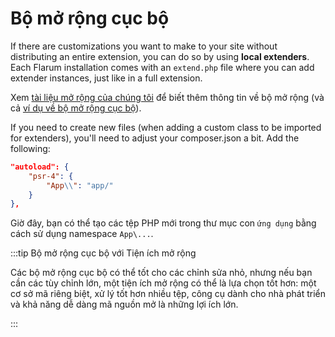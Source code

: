 # Bộ mở rộng cục bộ

If there are customizations you want to make to your site without distributing an entire extension, you can do so by using **local extenders**. Each Flarum installation comes with an `extend.php` file where you can add extender instances, just like in a full extension.

Xem [tài liệu mở rộng của chúng tôi](extend/start.md) để biết thêm thông tin về bộ mở rộng (và cả [ví dụ về bộ mở rộng cục bộ](extend/start.md#hello-world)).

If you need to create new files (when adding a custom class to be imported for extenders), you'll need to adjust your composer.json a bit. Add the following:

```json
"autoload": {
    "psr-4": {
        "App\\": "app/"
    }
},
```

Giờ đây, bạn có thể tạo các tệp PHP mới trong thư mục con `ứng dụng` bằng cách sử dụng namespace `App\...`.

:::tip Bộ mở rộng cục bộ với Tiện ích mở rộng

Các bộ mở rộng cục bộ có thể tốt cho các chỉnh sửa nhỏ, nhưng nếu bạn cần các tùy chỉnh lớn, một tiện ích mở rộng có thể là lựa chọn tốt hơn: một cơ sở mã riêng biệt, xử lý tốt hơn nhiều tệp, công cụ dành cho nhà phát triển và khả năng dễ dàng mã nguồn mở là những lợi ích lớn.

:::
